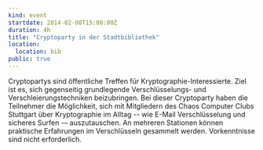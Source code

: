 ```yaml
---
kind: event
startdate: 2014-02-08T15:00:00Z
duration: 4h
title: "Cryptoparty in der Stadtbibliothek"
location:
  location: bib
public: true
---
```

Cryptopartys sind öffentliche Treffen für Kryptographie-Interessierte.
Ziel ist es, sich gegenseitig grundlegende Verschlüsselungs- und
Verschleierungstechniken beizubringen. Bei dieser Cryptoparty haben die
Teilnehmer die Möglichkeit, sich mit Mitgliedern des Chaos Computer
Clubs Stuttgart über Kryptographie im Alltag -- wie E-Mail
Verschlüsselung und sicheres Surfen -– auszutauschen. An mehreren
Stationen können praktische Erfahrungen im Verschlüsseln gesammelt
werden. Vorkenntnisse sind nicht erforderlich.

